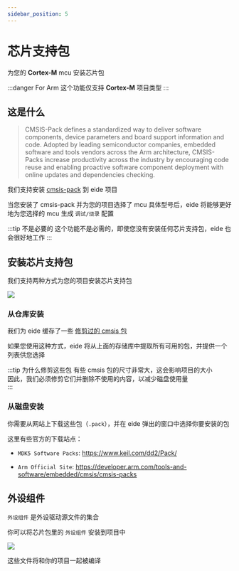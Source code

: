 ```yaml
---
sidebar_position: 5
---
```


# 芯片支持包

为您的 **Cortex-M** mcu 安装芯片包

:::danger For Arm
这个功能仅支持 **Cortex-M** 项目类型
:::

## 这是什么

> CMSIS-Pack defines a standardized way to deliver software components, device parameters  and board support information and code. Adopted by leading semiconductor companies,  embedded software and tools vendors across the Arm architecture, CMSIS-Packs  increase productivity across the industry by encouraging code reuse and enabling proactive  software component deployment with online updates and dependencies checking.

我们支持安装 [cmsis-pack](https://developer.arm.com/tools-and-software/embedded/cmsis/cmsis-packs) 到 eide 项目

当您安装了 cmsis-pack 并为您的项目选择了 mcu 具体型号后，eide 将能够更好地为您选择的 mcu 生成 `调试/烧录` 配置

:::tip 不是必要的
这个功能不是必需的，即使您没有安装任何芯片支持包，eide 也会很好地工作
:::

## 安装芯片支持包

我们支持两种方式为您的项目安装芯片支持包

![](/docs_img/prj_install_chip_pack_typ.png)

### 从仓库安装

我们为 eide 缓存了一些 [修剪过的 cmsis 包](https://github.com/github0null/eide-cmsis-pack/tree/master/packages)

如果您使用这种方式，eide 将从上面的存储库中提取所有可用的包，并提供一个列表供您选择

:::tip 为什么修剪这些包
有些 cmsis 包的尺寸非常大，这会影响项目的大小<br/>
因此，我们必须修剪它们并删除不使用的内容，以减少磁盘使用量<br/>
:::

### 从磁盘安装

你需要从网站上下载这些包（`.pack`），并在 eide 弹出的窗口中选择你要安装的包

这里有些官方的下载站点：

- `MDK5 Software Packs`: https://www.keil.com/dd2/Pack/

- `Arm Official Site`: https://developer.arm.com/tools-and-software/embedded/cmsis/cmsis-packs

## 外设组件

`外设组件` 是外设驱动源文件的集合

你可以将芯片包里的 `外设组件` 安装到项目中

![](/docs_img/prj_chip_pkg_ins_comp.png)

这些文件将和你的项目一起被编译
